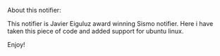 About this notifier:

This notifier is Javier Eiguluz award winning Sismo notifier.
Here i have taken this piece of code and added support for ubuntu linux.

Enjoy!

